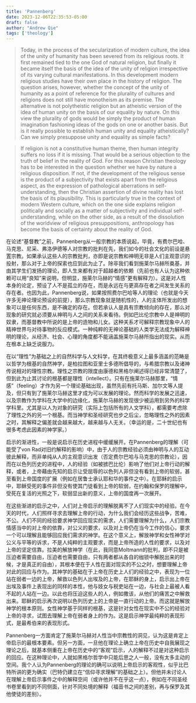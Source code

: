 ```yaml
---
title: 'Pannenberg'
date: 2023-12-06T22:35:53-05:00
draft: false
author: "Andrew Qie"
tags: ['theology']
---
```


> Today, in the process of the secularization of modern culture, the idea of the unity of humanity has been severed from its religious roots. It first remained tied to the one God of natural religion, but finally it became itself the basis of the idea of the unity of religion irrespective of its varying cultural manifestations. In this development modern religious studies have their own place in the history of religion. The question arises, however, whether the concept of the unity of humanity as a point of reference for the plurality of cultures and religions does not still have monotheism as its premise. The alternative is not polytheistic religion but an atheistic version of the idea of human unity on the basis of our equality by nature. On this view the plurality of gods would be simply the product of human imagination fashioning ideas of the gods on one or another basis. But is it really possible to establish human unity and equality atheistically? Can we simply presuppose unity and equality as simple facts?

> If religion is not a constitutive human theme, then human integrity suffers no loss if it is missing. That would be a serious objection to the truth of belief in the reality of God. For this reason Christian theology has to be interested in the question whether we have by nature a religious disposition. If not, if the development of the religious sense is the product of a subjectivity that exists apart from the religious aspect, as the expression of pathological aberrations in self-understanding, then the Christian assertion of divine reality has lost the basis of its plausibility. This is particularly true in the context of modern Western culture, which on the one side explains religion politically and socially as a matter of subjectivity and individual self-understanding, while on the other side, as a result of the dissolution of the worldview of religious presuppositions, anthropology has become the basis of certainty about the reality of God.

<span lang="zh">在论述“基督教”之前，Pannenberg从一般宗教的本质说起，毕竟，有费尔巴哈、马克思、尼采、弗洛伊德等人对宗教的批判在先，我们如今的社会文化的前设是悬置宗教。如果承认这些人的宗教批判，亦即是说宗教和神明无非是人们主观意识的投射，那么对于上帝的探索也应到此为止了。除非我们看到施莱尔马赫所奠基，并由其学生们发扬的理论，即人生来都有对于超越者的依赖（先前也有人认为这种依赖可以用“良知”来说明，但明显，施莱尔马赫的“情感”更有解释力）。这是对人性本身的论定，预设了人不是孤立的存在，而是永远在与更高存在者之间发生关系的存在者。也因为此，Pannenberg说，如果按照费尔巴哈等人的理论（也就是今天许多无神论理论预设的前提），那么宗教现象就是随机性的，人的主体所发出的想象可以是任何东西，是不确定的存在。但若承认人是具有宗教倾向的存在，那么对现象的研究就必须要从神明与人之间的关系来看待。例如巴比伦宗教中人是神明的奴隶，而基督教中所说的是上帝的造物和儿女。这种关系才可解释宗教现象中人的精神世界与对待事物的反应模式。一种纯粹的无神论基础的人类学无法成为解释神明的理论，从经济、社会、心理的角度都不能涵盖施莱尔马赫所指出的现实。从而在根本上缺乏说服力。

在以“理性”为基础之上的自然科学与人文科学，在其终极意义上最多涵盖的范畴是以哲学为根基的自然神学，是柏拉图和亚里士多德所倡导的，与希腊宗教以及诸神传说相对的理性宗教。理性之宗教的限度由康德和黑格尔阐述得已经非常清楚了，但到此为止其讨论的根基都是理性（intellect）。只有在施莱尔马赫那里，“情感”（feeling）才作为另一个理论基础出现，虽然先前有托马斯、加尔文等人提及，但只有到了施莱尔马赫这里才成为可以发展的理论。然而科学的发展之迅速，以及宗教作为学科在大学中的边缘化，施莱尔马赫的发现很少被运用到另外的科学学科里。尤其是以人为对象的研究（实际上包括所有的人文学科），都需要考虑除了理性之外的另一个根基。而当神学和圣经研究也步之后尘，忽略理性之外的因素之时，其解释之偏差就会越来越大，越来越与人无关。（幸运的是，二十世纪也有很多考虑此因素的神学家。）

启示的渐进性，一般是说启示在历史进程中缓缓展开。在Pannenberg的理解（可能受了von Rad对旧约解释的影响）中，由于人的宗教经验必须由神明与人的互动彼此解释，而非单纯从人的主观意识出发（否定费尔巴哈与马克思的宗教论），因而在以色列历史的进程中，人的经验（如被掳巴比伦）影响了他们对上帝行动的解释，或者，上帝藉由先知的启示让受屈辱的以色列人非但没有看到上帝的软弱，甚至看到上帝国度的扩展（例如在居鲁士承认耶和华的事件之中）。在耶稣的启示中，耶稣受死的事件非但没有使其门徒看到上帝的软弱，在约翰和保罗的理解中，受死在复活的光照之下，软弱显出新的意义，上帝的国度再一次展开。

在这些渐进的启示之中，人们对上帝启示的理解脱离不了人们现实中的经验。在今天的时代，人们照样寻求去理解上帝的行动，为什么我们会经历这些战争，苦难，不公。人们不同的经验要求神学回应现实的需求，人们需要理解为什么，人们宗教情感当中的对上帝的依靠，对公义的要求，以及对上帝仍在当今工作的信心，要求一个可以理解且能够回应我们需求的神学。在这个意义上，解放神学和女性神学对公义与平等的诉求，不是人纯粹的主观要求，而是上帝所造的人性的要求，以及对上帝的坚定信靠。拉美的解放神学（在此，我同意Moltmann的批判，即不只是被压迫者需要自由，压迫者也需要自由，只有两者都从各自的枷锁中解脱出来的时候，才是真正的自由），其根本便在于人性在面对现实的不公之时，想要理解上帝对此的回应与作为。其神学的基础在于上帝在历史上人们的经验之中，表现为一位站在弱者一边的上帝，解救以色列人出埃及的上帝，在耶稣的身上，启示出上帝在出埃及事件上表现出的同样的本性，他与妓女与税吏站在一边，与社会上最被人看不起的人站在一边。以此也将压迫这些人的人，例如撒该，从他们的痛苦之中解救出来。耶稣的启示再次说明以色列历史上的上帝是一直行动的上帝。而这就是解放神学的根本原则。女性神学基于同样的根基，这是针对女性在现实中不公的经验对上帝的寻求，试图去理解上帝在弱者身上的作为。这是启示神学最纯粹的表现形式，是最希伯来的表现形式。</span>

Pannenberg一方面肯定了施莱尔马赫对人性当中宗教性的洞见，认为这是肯定上帝启示的最根本要素。但另一方面，一旦他在理论上确立上帝在历史中自我展现之理论之后，就基本侧重在上帝在历史中的“客观”启示，人的解释不过是对这种启示的回应。在这种理论中，人就如黑格尔哲学中只能后思之人一般，没有太多主动的空间。我个人认为Pannenberg的理论的确可以说明上帝启示的客观性，似乎比巴特所讲的更为确实（巴特仍建立在“信仰寻求理解”的基础之上）。但他并未讨论人在理解上帝启示事件之中的解释空间（或许他并不在乎这一点），例如在不同圣经书卷里看到的不同侧面，针对不同处境的解释（福音书之间的差别，再与保罗及其他使徒的差别）。